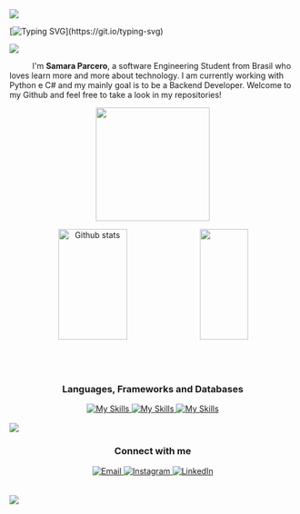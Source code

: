 <!--horizontal divider(gradiant)-->
<img src="https://user-images.githubusercontent.com/73097560/115834477-dbab4500-a447-11eb-908a-139a6edaec5c.gif">

[![Typing SVG](https://readme-typing-svg.herokuapp.com/?color=50A5D8&size=45&center=true&vCenter=true&width=1000&lines=Hello,+World!;I'm+Samara+Parcero;I'm+a+Software+Engineer+Student;)](https://git.io/typing-svg)


<img src="https://user-images.githubusercontent.com/73097560/115834477-dbab4500-a447-11eb-908a-139a6edaec5c.gif">


<p  align=”center”  style="text-indent:40px;"> I'm <b>Samara Parcero</b>, a software Engineering Student from Brasil who loves learn more and more about technology. I am currently working with Python e C# and my mainly goal is to be a Backend Developer. Welcome to my Github and feel free to take a look in my repositories!</p>


<p align='center'>
<img src="https://media.giphy.com/media/WFZvB7VIXBgiz3oDXE/giphy.gif" width="200" height="200" frameBorder="0" class="giphy-embed" allowFullScreen></img>
</p>





<!--Github stats-->
<div align="center">  
  <img width="49%" height="195px" src="https://github-readme-stats-samara.vercel.app/api?username=SamaraParcero&show_icons=true&count_private=true&hide_border=true&title_color=f0ebd8&icon_color=3e5c76&text_color=f0ebd8&bg_color=123456" alt="Github stats" />
 <img width="41%" height="195px" src="https://github-readme-stats.vercel.app/api/top-langs/?username=SamaraParcero&layout=compact&langs_count=5&hide=css,batchfile,less,powershell,scss&hide_border=true&title_color=f0ebd8&text_color=f0ebd8&bg_color=123456" />
</div>

<br>
<br>
<br>
<div align="center">
  <h3>  Languages, Frameworks and Databases</h3>

  </div>
<div align="center">

  <a href="https://skillicons.dev">
    <img src="https://skillicons.dev/icons?i=java,python,c#" alt="My Skills" />
    <img src="https://skillicons.dev/icons?i=spring,django,dotnet" alt="My Skills" />
    <img src="https://skillicons.dev/icons?i=postgres,mysql" alt="My Skills" />
  </a>
</div>
<br>

<img src="https://user-images.githubusercontent.com/73097560/115834477-dbab4500-a447-11eb-908a-139a6edaec5c.gif">
<!--social media-->
<div align="center">
  <h3>Connect with me</h3>

  <a href="mailto:samaraparceroti@gmail.com" target="_blank">
    <img src="https://img.shields.io/badge/e‑mail-D14836.svg?&style=for-the-badge&logo=instagram&logoColor=white&color=071A2C" alt="Email">
  </a>
 <a href="https://instagram.com/techsamsdev" target="_blank">
    <img src="https://img.shields.io/badge/instagram-%23E4405F.svg?&style=for-the-badge&logo=instagram&logoColor=white&color=071A2C" alt="Instagram"/>
  </a>
  <a href="https://linkedin.com/in/SamaraParcero" target="_blank">
    <img src="https://img.shields.io/badge/linkedin-%230077B5.svg?&style=for-the-badge&logo=linkedin&logoColor=white&color=071A2C" alt="LinkedIn"/>
  </a>
</div>
<br>
<br>
<img src="https://user-images.githubusercontent.com/73097560/115834477-dbab4500-a447-11eb-908a-139a6edaec5c.gif">
